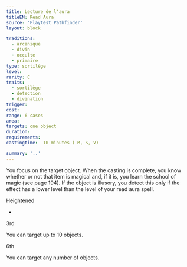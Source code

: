 ```yaml
---
title: Lecture de l'aura
titleEN: Read Aura
source: 'Playtest Pathfinder'
layout: block

traditions:
  - arcanique
  - divin
  - occulte
  - primaire
type: sortilège
level: 
rarity: C
traits:
  - sortilège
  - detection
  - divination
trigger: 
cost: 
range: 6 cases
area: 
targets: one object
duration: 
requirements: 
castingtime:  10 minutes ( M, S, V)

summary: '..'
---
```

You focus on the target object. When the casting is complete, you know whether or not that item is magical and, if it is, you learn the school of magic (see page 194). If the object is illusory, you detect this only if the effect has a lower level than the level of your read aura spell.

Heightened

-

3rd

You can target up to 10 objects.

6th

You can target any number of objects.